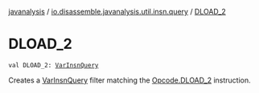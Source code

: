 [javanalysis](../index.md) / [io.disassemble.javanalysis.util.insn.query](index.md) / [DLOAD_2](./-d-l-o-a-d_2.md)

# DLOAD_2

`val DLOAD_2: `[`VarInsnQuery`](-var-insn-query/index.md)

Creates a [VarInsnQuery](-var-insn-query/index.md) filter matching the [Opcode.DLOAD_2](#) instruction.

